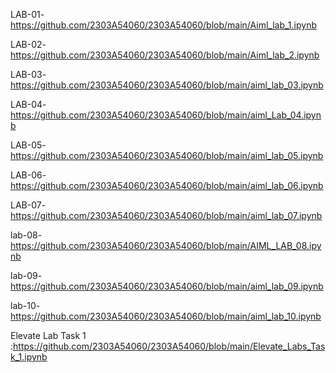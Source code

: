 LAB-01-https://github.com/2303A54060/2303A54060/blob/main/Aiml_lab_1.ipynb

LAB-02-https://github.com/2303A54060/2303A54060/blob/main/Aiml_lab_2.ipynb

LAB-03-https://github.com/2303A54060/2303A54060/blob/main/aiml_lab_03.ipynb

LAB-04-https://github.com/2303A54060/2303A54060/blob/main/aiml_Lab_04.ipynb

LAB-05-https://github.com/2303A54060/2303A54060/blob/main/aiml_lab_05.ipynb

LAB-06-https://github.com/2303A54060/2303A54060/blob/main/aiml_lab_06.ipynb

LAB-07-https://github.com/2303A54060/2303A54060/blob/main/aiml_lab_07.ipynb

lab-08-https://github.com/2303A54060/2303A54060/blob/main/AIML_LAB_08.ipynb

lab-09-https://github.com/2303A54060/2303A54060/blob/main/aiml_lab_09.ipynb

lab-10-https://github.com/2303A54060/2303A54060/blob/main/aiml_lab_10.ipynb


Elevate Lab Task 1 :https://github.com/2303A54060/2303A54060/blob/main/Elevate_Labs_Task_1.ipynb
